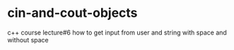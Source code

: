 # cin-and-cout-objects
c++ course lecture#6 how to get input from user and string with space and without space
